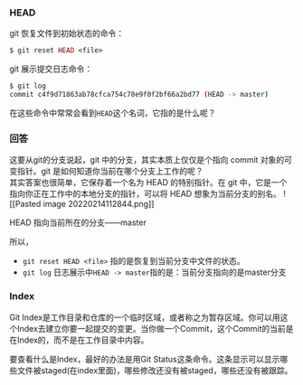 ### HEAD
git 恢复文件到初始状态的命令：

```ruby
$ git reset HEAD <file>
```

git 展示提交日志命令：

```bash
$ git log
commit c4f9d71863ab78cfca754c78e9f0f2bf66a2bd77 (HEAD -> master)
```

在这些命令中常常会看到`HEAD`这个名词，它指的是什么呢？

### 回答

这要从git的分支说起，git 中的分支，其实本质上仅仅是个指向 commit 对象的可变指针。git 是如何知道你当前在哪个分支上工作的呢？  
其实答案也很简单，它保存着一个名为 HEAD 的特别指针。在 git 中，它是一个指向你正在工作中的本地分支的指针，可以将 HEAD 想象为当前分支的别名。
![[Pasted image 20220214112844.png]]
  

HEAD 指向当前所在的分支——master

所以，

-   `git reset HEAD <file>` 指的是恢复到当前分支中文件的状态。
-   `git log` 日志展示中`HEAD -> master`指的是：当前分支指向的是master分支

### Index
  Git Index是工作目录和仓库的一个临时区域，或者称之为暂存区域。你可以用这个Index去建立你要一起提交的变更。当你做一个Commit，这个Commit的当前是在Index的，而不是在工作目录中内容。

要查看什么是Index，最好的办法是用Git Status这条命令。这条显示可以显示哪些文件被staged(在index里面)，哪些修改还没有被staged，哪些还没有被跟踪。  
